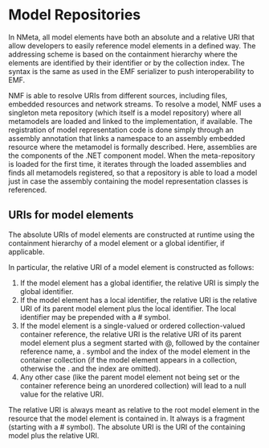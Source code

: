 # Model Repositories

In NMeta, all model elements have both an absolute and a relative URI that allow
developers to easily reference model elements in a defined way. The addressing
scheme is based on the containment hierarchy where the elements are identified
by their identifier or by the collection index. The syntax is the same as used in
the EMF serializer to push interoperability to EMF.

NMF is able to resolve URIs from different sources, including files, embedded resources and network streams. To resolve a model, NMF uses a singleton
meta repository (which itself is a model repository) where all metamodels are
loaded and linked to the implementation, if available. The registration of model
representation code is done simply through an assembly annotation that links a
namespace to an assembly embedded resource where the metamodel is formally
described. Here, assemblies are the components of the .NET component model.
When the meta-repository is loaded for the first time, it iterates through the
loaded assemblies and finds all metamodels registered, so that a repository is
able to load a model just in case the assembly containing the model representation classes is referenced.

## URIs for model elements

The absolute URIs of model elements are constructed at runtime using the containment hierarchy of a model element or a global identifier, if applicable.

In particular, the relative URI of a model element is constructed as follows:

1. If the model element has a global identifier, the relative URI is simply the global identifier.
2. If the model element has a local identifier, the relative URI is the relative URI of its parent model element plus the local identifier. The local identifier may be prepended with a # symbol.
3. If the model element is a single-valued or ordered collection-valued container reference, the relative URI is the relative URI of its parent model element plus a segment started with @, followed by the container reference name, a . symbol and the index of the model element in the container collection (if the model element appears in a collection, otherwise the . and the index are omitted).
4. Any other case (like the parent model element not being set or the container reference being an unordered collection) will lead to a null value for the relative URI.

The relative URI is always meant as relative to the root model element in the resource that the model element is contained in. It always is a fragment (starting with a # symbol). The absolute URI is the URI of the containing model plus the relative URI.